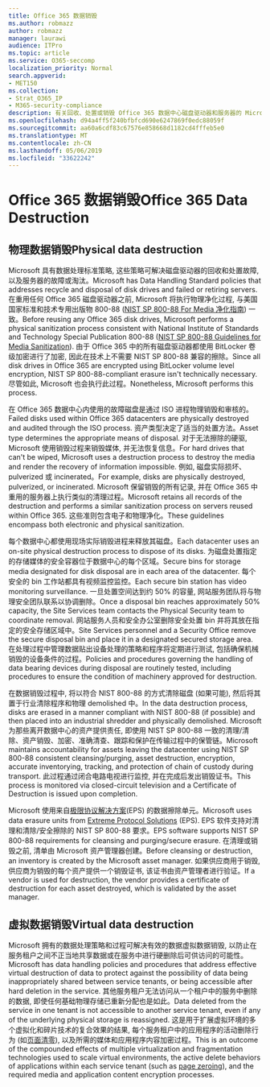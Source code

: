 ```yaml
---
title: Office 365 数据销毁
ms.author: robmazz
author: robmazz
manager: laurawi
audience: ITPro
ms.topic: article
ms.service: O365-seccomp
localization_priority: Normal
search.appverid:
- MET150
ms.collection:
- Strat_O365_IP
- M365-security-compliance
description: 有关回收、处置或销毁 Office 365 数据中心磁盘驱动器和服务器的 Microsoft 策略的概述。
ms.openlocfilehash: d94a4ff5f240bfbfcd690e6247869f0edc88059f
ms.sourcegitcommit: aa60a6cdf83c67576e858668d1182cd4fffeb5e0
ms.translationtype: MT
ms.contentlocale: zh-CN
ms.lasthandoff: 05/06/2019
ms.locfileid: "33622242"
---
```

# <a name="office-365-data-destruction"></a><span data-ttu-id="fe1be-103">Office 365 数据销毁</span><span class="sxs-lookup"><span data-stu-id="fe1be-103">Office 365 Data Destruction</span></span>

## <a name="physical-data-destruction"></a><span data-ttu-id="fe1be-104">物理数据销毁</span><span class="sxs-lookup"><span data-stu-id="fe1be-104">Physical data destruction</span></span>

<span data-ttu-id="fe1be-105">Microsoft 具有数据处理标准策略, 这些策略可解决磁盘驱动器的回收和处置故障, 以及服务器的故障或淘汰。</span><span class="sxs-lookup"><span data-stu-id="fe1be-105">Microsoft has Data Handling Standard policies that addresses recycle and disposal of disk drives and failed or retiring servers.</span></span> <span data-ttu-id="fe1be-106">在重用任何 Office 365 磁盘驱动器之前, Microsoft 将执行物理净化过程, 与美国国家标准和技术专用出版物 800-88 ([NIST SP 800-88 For Media 净化指南](http://nvlpubs.nist.gov/nistpubs/SpecialPublications/NIST.SP.800-88r1.pdf)) 一致。</span><span class="sxs-lookup"><span data-stu-id="fe1be-106">Before reusing any Office 365 disk drives, Microsoft performs a physical sanitization process consistent with National Institute of Standards and Technology Special Publication 800-88 ([NIST SP 800-88 Guidelines for Media Sanitization](http://nvlpubs.nist.gov/nistpubs/SpecialPublications/NIST.SP.800-88r1.pdf)).</span></span> <span data-ttu-id="fe1be-107">由于 Office 365 中的所有磁盘驱动器都使用 BitLocker 卷级加密进行了加密, 因此在技术上不需要 NIST SP 800-88 兼容的擦除。</span><span class="sxs-lookup"><span data-stu-id="fe1be-107">Since all disk drives in Office 365 are encrypted using BitLocker volume level encryption, NIST SP 800-88-compliant erasure isn't technically necessary.</span></span> <span data-ttu-id="fe1be-108">尽管如此, Microsoft 也会执行此过程。</span><span class="sxs-lookup"><span data-stu-id="fe1be-108">Nonetheless, Microsoft performs this process.</span></span>

<span data-ttu-id="fe1be-109">在 Office 365 数据中心内使用的故障磁盘是通过 ISO 进程物理销毁和审核的。</span><span class="sxs-lookup"><span data-stu-id="fe1be-109">Failed disks used within Office 365 datacenters are physically destroyed and audited through the ISO process.</span></span> <span data-ttu-id="fe1be-110">资产类型决定了适当的处置方法。</span><span class="sxs-lookup"><span data-stu-id="fe1be-110">Asset type determines the appropriate means of disposal.</span></span> <span data-ttu-id="fe1be-111">对于无法擦除的硬驱, Microsoft 使用销毁过程来销毁媒体, 并无法恢复信息。</span><span class="sxs-lookup"><span data-stu-id="fe1be-111">For hard drives that can't be wiped, Microsoft uses a destruction process to destroy the media and render the recovery of information impossible.</span></span> <span data-ttu-id="fe1be-112">例如, 磁盘实际损坏、pulverized 或 incinerated。</span><span class="sxs-lookup"><span data-stu-id="fe1be-112">For example, disks are physically destroyed, pulverized, or incinerated.</span></span> <span data-ttu-id="fe1be-113">Microsoft 保留销毁的所有记录, 并在 Office 365 中重用的服务器上执行类似的清理过程。</span><span class="sxs-lookup"><span data-stu-id="fe1be-113">Microsoft retains all records of the destruction and performs a similar sanitization process on servers reused within Office 365.</span></span> <span data-ttu-id="fe1be-114">这些准则包含电子和物理净化。</span><span class="sxs-lookup"><span data-stu-id="fe1be-114">These guidelines encompass both electronic and physical sanitization.</span></span>

<span data-ttu-id="fe1be-115">每个数据中心都使用现场实际销毁进程来释放其磁盘。</span><span class="sxs-lookup"><span data-stu-id="fe1be-115">Each datacenter uses an on-site physical destruction process to dispose of its disks.</span></span> <span data-ttu-id="fe1be-116">为磁盘处置指定的存储媒体的安全容器位于数据中心的每个区域。</span><span class="sxs-lookup"><span data-stu-id="fe1be-116">Secure bins for storage media designated for disk disposal are in each area of the datacenter.</span></span> <span data-ttu-id="fe1be-117">每个安全的 bin 工作站都具有视频监控监控。</span><span class="sxs-lookup"><span data-stu-id="fe1be-117">Each secure bin station has video monitoring surveillance.</span></span> <span data-ttu-id="fe1be-118">一旦处置空间达到约 50% 的容量, 网站服务团队将与物理安全团队联系以协调删除。</span><span class="sxs-lookup"><span data-stu-id="fe1be-118">Once a disposal bin reaches approximately 50% capacity, the Site Services team contacts the Physical Security team to coordinate removal.</span></span> <span data-ttu-id="fe1be-119">网站服务人员和安全办公室删除安全处置 bin 并将其放在指定的安全存储区域中。</span><span class="sxs-lookup"><span data-stu-id="fe1be-119">Site Services personnel and a Security Office remove the secure disposal bin and place it in a designated secured storage area.</span></span> <span data-ttu-id="fe1be-120">在处理过程中管理数据贴出设备处理的策略和程序将定期进行测试, 包括确保机械销毁的设备条件的过程。</span><span class="sxs-lookup"><span data-stu-id="fe1be-120">Policies and procedures governing the handling of data bearing devices during disposal are routinely tested, including procedures to ensure the condition of machinery approved for destruction.</span></span>

<span data-ttu-id="fe1be-121">在数据销毁过程中, 将以符合 NIST 800-88 的方式清除磁盘 (如果可能), 然后将其置于行业清除程序和物理 demolished 中。</span><span class="sxs-lookup"><span data-stu-id="fe1be-121">In the data destruction process, disks are erased in a manner compliant with NIST 800-88 (if possible) and then placed into an industrial shredder and physically demolished.</span></span> <span data-ttu-id="fe1be-122">Microsoft 为那些离开数据中心的资产提供责任, 即使用 NIST SP 800-88 一致的清理/清除、资产销毁、加密、准确清查、跟踪和保护在传输过程中的保管链。</span><span class="sxs-lookup"><span data-stu-id="fe1be-122">Microsoft maintains accountability for assets leaving the datacenter using NIST SP 800-88 consistent cleansing/purging, asset destruction, encryption, accurate inventorying, tracking, and protection of chain of custody during transport.</span></span> <span data-ttu-id="fe1be-123">此过程通过闭合电路电视进行监控, 并在完成后发出销毁证书。</span><span class="sxs-lookup"><span data-stu-id="fe1be-123">This process is monitored via closed-circuit television and a Certificate of Destruction is issued upon completion.</span></span>

<span data-ttu-id="fe1be-124">Microsoft 使用来自[极限协议解决方案](http://www.enterprisedataerasure.com/)(EPS) 的数据擦除单元。</span><span class="sxs-lookup"><span data-stu-id="fe1be-124">Microsoft uses data erasure units from [Extreme Protocol Solutions](http://www.enterprisedataerasure.com/) (EPS).</span></span> <span data-ttu-id="fe1be-125">EPS 软件支持对清理和清除/安全擦除的 NIST SP 800-88 要求。</span><span class="sxs-lookup"><span data-stu-id="fe1be-125">EPS software supports NIST SP 800-88 requirements for cleansing and purging/secure erasure.</span></span> <span data-ttu-id="fe1be-126">在清理或销毁之前, 清单由 Microsoft 资产管理器创建。</span><span class="sxs-lookup"><span data-stu-id="fe1be-126">Before cleansing or destruction, an inventory is created by the Microsoft asset manager.</span></span> <span data-ttu-id="fe1be-127">如果供应商用于销毁, 供应商为销毁的每个资产提供一个销毁证书, 该证书由资产管理者进行验证。</span><span class="sxs-lookup"><span data-stu-id="fe1be-127">If a vendor is used for destruction, the vendor provides a certificate of destruction for each asset destroyed, which is validated by the asset manager.</span></span>

## <a name="virtual-data-destruction"></a><span data-ttu-id="fe1be-128">虚拟数据销毁</span><span class="sxs-lookup"><span data-stu-id="fe1be-128">Virtual data destruction</span></span>

<span data-ttu-id="fe1be-129">Microsoft 拥有的数据处理策略和过程可解决有效的数据虚拟数据销毁, 以防止在服务租户之间不正当地共享数据或在服务中进行硬删除后可供访问的可能性。</span><span class="sxs-lookup"><span data-stu-id="fe1be-129">Microsoft has data handling policies and procedures that address effective virtual destruction of data to protect against the possibility of data being inappropriately shared between service tenants, or being accessible after hard deletion in the service.</span></span> <span data-ttu-id="fe1be-130">其他服务租户无法访问从一个租户中的服务中删除的数据, 即使任何基础物理存储已重新分配也是如此。</span><span class="sxs-lookup"><span data-stu-id="fe1be-130">Data deleted from the service in one tenant is not accessible to another service tenant, even if any of the underlying physical storage is reassigned.</span></span> <span data-ttu-id="fe1be-131">这是用于扩展虚拟环境的多个虚拟化和碎片技术的复合效果的结果, 每个服务租户中的应用程序的活动删除行为 (如[页面清零](https://docs.microsoft.com/office365/securitycompliance/office-365-exchange-online-data-deletion#page-zeroing)), 以及所需的媒体和应用程序内容加密过程。</span><span class="sxs-lookup"><span data-stu-id="fe1be-131">This is an outcome of the compounded effects of multiple virtualization and fragmentation technologies used to scale virtual environments, the active delete behaviors of applications within each service tenant (such as [page zeroing](https://docs.microsoft.com/office365/securitycompliance/office-365-exchange-online-data-deletion#page-zeroing)), and the required media and application content encryption processes.</span></span>